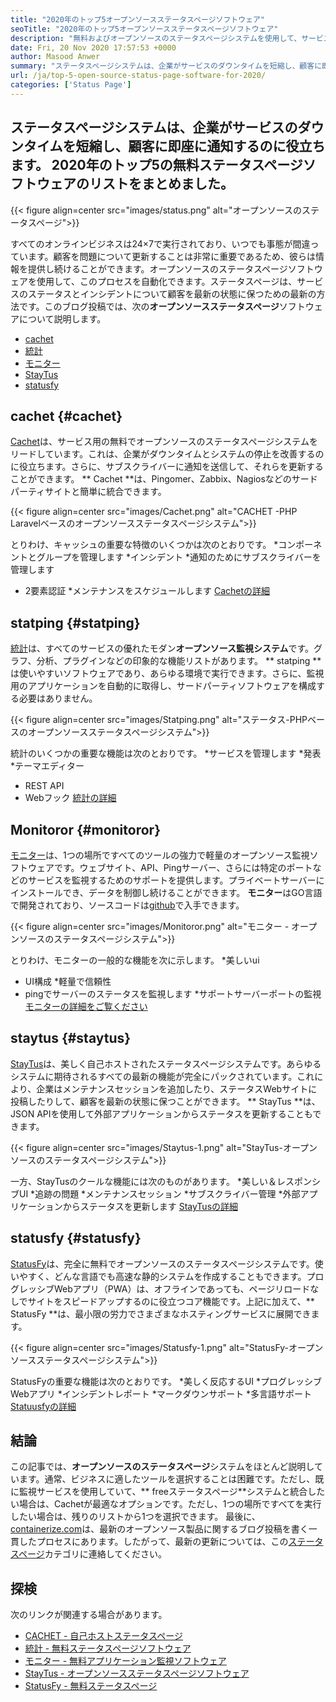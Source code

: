 ```yaml
---
title: "2020年のトップ5オープンソースステータスページソフトウェア" 
seoTitle: "2020年のトップ5オープンソースステータスページソフトウェア" 
description: "無料およびオープンソースのステータスページシステムを使用して、サービスのダウンタイムとシステムの停止を改善します。顧客を更新するための通知を送信します。" 
date: Fri, 20 Nov 2020 17:57:53 +0000
author: Masood Anwer
summary: "ステータスページシステムは、企業がサービスのダウンタイムを短縮し、顧客に即座に通知するのに役立ちます。 2020年のトップ5の無料ステータスページソフトウェアのリストをまとめました。" 
url: /ja/top-5-open-source-status-page-software-for-2020/
categories: ['Status Page']
---
```


## ステータスページシステムは、企業がサービスのダウンタイムを短縮し、顧客に即座に通知するのに役立ちます。 2020年のトップ5の無料ステータスページソフトウェアのリストをまとめました。

{{< figure align=center src="images/status.png" alt="オープンソースのステータスページ">}}

すべてのオンラインビジネスは24×7で実行されており、いつでも事態が間違っています。顧客を問題について更新することは非常に重要であるため、彼らは情報を提供し続けることができます。オープンソースのステータスページソフトウェアを使用して、このプロセスを自動化できます。ステータスページは、サービスのステータスとインシデントについて顧客を最新の状態に保つための最新の方法です。このブログ投稿では、次の**オープンソースステータスページ**ソフトウェアについて説明します。
  * [cachet][1]
  * [統計][2]
  * [モニター][3]
  * [StayTus][4]
  * [statusfy][5]

## cachet {#cachet}
[Cachet][6]は、サービス用の無料でオープンソースのステータスページシステムをリードしています。これは、企業がダウンタイムとシステムの停止を改善するのに役立ちます。さらに、サブスクライバーに通知を送信して、それらを更新することができます。 ** Cachet **は、Pingomer、Zabbix、Nagiosなどのサードパーティサイトと簡単に統合できます。

{{< figure align=center src="images/Cachet.png" alt="CACHET -PHP Laravelベースのオープンソースステータスページシステム">}}

とりわけ、キャッシュの重要な特徴のいくつかは次のとおりです。
  *コンポーネントとグループを管理します
  *インシデント
  *通知のためにサブスクライバーを管理します
  * 2要素認証
  *メンテナンスをスケジュールします
[Cachetの詳細][7]

## statping {#statping}
[統計][8]は、すべてのサービスの優れたモダン**オープンソース監視システム**です。グラフ、分析、プラグインなどの印象的な機能リストがあります。 ** statping **は使いやすいソフトウェアであり、あらゆる環境で実行できます。さらに、監視用のアプリケーションを自動的に取得し、サードパーティソフトウェアを構成する必要はありません。

{{< figure align=center src="images/Statping.png" alt="ステータス-PHPベースのオープンソースステータスページシステム">}}

統計のいくつかの重要な機能は次のとおりです。
  *サービスを管理します
  *発表
  *テーマエディター
  * REST API
  * Webフック
[統計の詳細][9]

## Monitoror {#monitoror}
[モニター][10]は、1つの場所ですべてのツールの強力で軽量のオープンソース監視ソフトウェアです。ウェブサイト、API、Pingサーバー、さらには特定のポートなどのサービスを監視するためのサポートを提供します。プライベートサーバーにインストールでき、データを制御し続けることができます。 **モニター**はGO言語で開発されており、ソースコードは[github][11]で入手できます。

{{< figure align=center src="images/Monitoror.png" alt="モニター - オープンソースのステータスページシステム">}}

とりわけ、モニターの一般的な機能を次に示します。
  *美しいui
  * UI構成
  *軽量で信頼性
  * pingでサーバーのステータスを監視します
  *サポートサーバーポートの監視
[モニターの詳細をご覧ください][12]

## staytus {#staytus}
[StayTus][13]は、美しく自己ホストされたステータスページシステムです。あらゆるシステムに期待されるすべての最新の機能が完全にパックされています。これにより、企業はメンテナンスセッションを追加したり、ステータスWebサイトに投稿したりして、顧客を最新の状態に保つことができます。 ** StayTus **は、JSON APIを使用して外部アプリケーションからステータスを更新することもできます。

{{< figure align=center src="images/Staytus-1.png" alt="StayTus-オープンソースのステータスページシステム">}}

一方、StayTusのクールな機能には次のものがあります。
  *美しい＆レスポンシブUI
  *追跡の問題
  *メンテナンスセッション
  *サブスクライバー管理
  *外部アプリケーションからステータスを更新します
[StayTusの詳細][14]

## statusfy {#statusfy}
[StatusFy][15]は、完全に無料でオープンソースのステータスページシステムです。使いやすく、どんな言語でも高速な静的システムを作成することもできます。プログレッシブWebアプリ（PWA）は、オフラインであっても、ページリロードなしでサイトをスピードアップするのに役立つコア機能です。上記に加えて、** StatusFy **は、最小限の労力でさまざまなホスティングサービスに展開できます。

{{< figure align=center src="images/Statusfy-1.png" alt="StatusFy-オープンソースステータスページシステム">}}

StatusFyの重要な機能は次のとおりです。
  *美しく反応するUI
  *プログレッシブWebアプリ
  *インシデントレポート
  *マークダウンサポート
  *多言語サポート
[Statuusfyの詳細][16]

## 結論
この記事では、**オープンソースのステータスページ**システムをほとんど説明しています。通常、ビジネスに適したツールを選択することは困難です。ただし、既に監視サービスを使用していて、** freeステータスページ**システムと統合したい場合は、Cachetが最適なオプションです。ただし、1つの場所ですべてを実行したい場合は、残りのリストから1つを選択できます。
最後に、[containerize.com][17]は、最新のオープンソース製品に関するブログ投稿を書く一貫したプロセスにあります。したがって、最新の更新については、この[ステータスページ][18]カテゴリに連絡してください。

## 探検
次のリンクが関連する場合があります。
  * [CACHET  - 自己ホストステータスページ][7]
  * [統計 - 無料ステータスページソフトウェア][9]
  * [モニター - 無料アプリケーション監視ソフトウェア][12]
  * [StayTus  - オープンソースステータスページソフトウェア][14]
  * [StatusFy  - 無料ステータスページ][16]

  
[1]: #Cachet
[2]: #Statping
[3]: #Monitoror
[4]: #Staytus
[5]: #Statusfy
[6]: https://cachethq.io/
[7]: https://products.containerize.com/status/cachet
[8]: https://statping.com
[9]: https://products.containerize.com/status/statping
[10]: https://monitoror.com
[11]: https://github.com/monitoror/monitoror
[12]: https://products.containerize.com/status/monitoror
[13]: https://staytus.co
[14]: https://products.containerize.com/status/staytus
[15]: https://marquez.co/statusfy
[16]: https://products.containerize.com/status/statusfy
[17]: https://containerize.com
[18]: https://blog.containerize.com/category/status-page/
